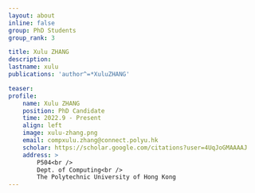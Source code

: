 ```yaml
---
layout: about
inline: false
group: PhD Students
group_rank: 3

title: Xulu ZHANG
description: 
lastname: xulu
publications: 'author^=*XuluZHANG'

teaser: 
profile:
    name: Xulu ZHANG
    position: PhD Candidate
    time: 2022.9 - Present
    align: left
    image: xulu-zhang.png
    email: compxulu.zhang@connect.polyu.hk
    scholar: https://scholar.google.com/citations?user=4UqJoGMAAAAJ
    address: >
        P504<br />
        Dept. of Computing<br />
        The Polytechnic University of Hong Kong
---
```


<!-- # PhD Students

**Xulu ZHANG**

PhD Student, Department of Computing, The Hong Kong Polytechnic University

[Homepage](https://scholar.google.com/citations?user=4UqJoGMAAAAJ)
[Google Scholar](https://scholar.google.com/citations?user=4UqJoGMAAAAJ)
[compxulu.zhang@connect.polyu.hk](mailto:compxulu.zhang@connect.polyu.hk) -->